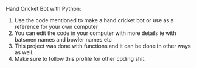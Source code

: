 Hand Cricket Bot with Python:
1. Use the code mentioned to make a hand cricket bot or use as a reference for your own computer
2. You can edit the code in your computer with more details ie with batsmen names and bowler names etc
3. This project was done with functions and it can be done in other ways as well.
4. Make sure to follow this profile for other coding shit.
